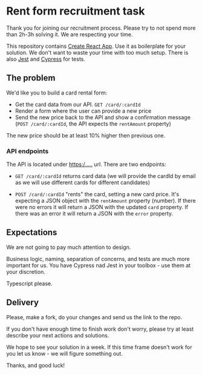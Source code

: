 # Rent form recruitment task

Thank you for joining our recruitment process. Please try to not spend more than 2h-3h solving it. We are respecting your time.

This repository contains [Create React App](https://create-react-app.dev/). Use it as boilerplate for your solution. We don't want to waste your time with too much setup. There is also [Jest](https://jestjs.io/) and [Cypress](https://www.cypress.io/) for tests.

## The problem

We'd like you to build a card rental form:

- Get the card data from our API. `GET /card/:cardId`
- Render a form where the user can provide a new price
- Send the new price back to the API and show a confirmation message (`POST /card/:cardId`, the API expects the `rentAmount` property)

The new price should be at least 10% higher then previous one.

### API endpoints

The API is located under [https:/.....]() url. There are two endpoints:

- `GET /card/:cardId` returns card data (we will provide the cardId by email as we will use different cards for different candidates)

- `POST /card/:cardId` "rents" the card, setting a new card price. It's expecting a JSON object with the `rentAmount` property (number). If there were no errors it will return a JSON with the updated `card` property. If there was an error it will return a JSON with the `error` property.

## Expectations

We are not going to pay much attention to design.

Business logic, naming, separation of concerns, and tests are much more important for us. You have Cypress nad Jest in your toolbox - use them at your discretion.

Typescript please.

## Delivery

Please, make a fork, do your changes and send us the link to the repo.

If you don't have enough time to finish work don't worry, please try at least describe your next actions and solutions.

We hope to see your solution in a week. If this time frame doesn't work for you let us know - we will figure something out.

Thanks, and good luck!
